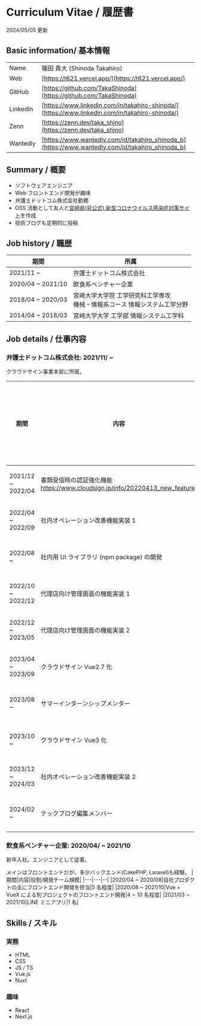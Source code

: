 # Curriculum Vitae / 履歴書

2024/05/05 更新

## Basic information/ 基本情報

|          |                                                                                                  |
| -------- | ------------------------------------------------------------------------------------------------ |
| Name     | 篠田 貴大 (Shinoda Takahiro)                                                                     |
| Web      | [https://t621.vercel.app/](https://t621.vercel.app/)                                             |
| GitHub   | [https://github.com/TakaShinoda](https://github.com/TakaShinoda)                                 |
| LinkedIn | [https://www.linkedin.com/in/takahiro-shinoda/](https://www.linkedin.com/in/takahiro-shinoda/)   |
| Zenn     | [https://zenn.dev/taka_shino](https://zenn.dev/taka_shino)                                       |
| Wantedly | [https://www.wantedly.com/id/takahiro_shinoda_b](https://www.wantedly.com/id/takahiro_shinoda_b) |

## Summary / 概要

- ソフトウェアエンジニア
- Web フロントエンド開発が趣味
- 弁護士ドットコム株式会社勤務
- OSS 活動として友人と[宮崎県(非公式) 新型コロナウイルス感染症対策サイト](https://github.com/covid19-miyazaki/covid19)を作成
- 技術ブログも定期的に投稿

## Job history / 職歴

| 期間              | 所属                                                                           |
| ----------------- | ------------------------------------------------------------------------------ |
| 2021/11 ~         | 弁護士ドットコム株式会社                                                       |
| 2020/04 ~ 2021/10 | 飲食系ベンチャー企業                                                           |
| 2018/04 ~ 2020/03 | 宮崎大学大学院 工学研究科工学専攻<br />機械・情報系コース 情報システム工学分野 |
| 2014/04 ~ 2018/03 | 宮崎大学大学 工学部 情報システム工学科                                         |

## Job details / 仕事内容

### 弁護士ドットコム株式会社: 2021/11/ ~

クラウドサイン事業本部に所属。

| 期間              | 内容                                                                              | 役割/開発チーム規模 |
| ----------------- | --------------------------------------------------------------------------------- | ------------------- |
| 2021/12 ~ 2022/04 | 書類受信時の認証強化機能<br />https://www.cloudsign.jp/info/20220413_new_feature/ | 3 名程度            |
| 2022/04 ~ 2022/09 | 社内オペレーション改善機能実装 1                                                  | 3 名程度            |
| 2022/08 ~         | 社内用 UI ライブラリ (npm package) の開発                                         | 6 名程度            |
| 2022/10 ~ 2022/12 | 代理店向け管理画面の機能実装 1                                                    | 2 名程度            |
| 2022/12 ~ 2023/05 | 代理店向け管理画面の機能実装 2                                                    | 3 名程度            |
| 2023/04 ~ 2023/09 | クラウドサイン Vue2.7 化                                                          | 5 名程度            |
| 2023/08 ~         | サマーインターンシップメンター                                                    | 7 名程度            |
| 2023/10 ~         | クラウドサイン Vue3 化                                                            | 5 名程度            |
| 2023/12 ~ 2024/03 | 社内オペレーション改善機能実装 2                                                  | 3 名程度            |
| 2024/02 ~         | テックブログ編集メンバー                                                          | 9 名程度            |

### 飲食系ベンチャー企業: 2020/04/ ~ 2021/10

新卒入社。エンジニアとして従事。

メインはフロントエンドだが、多少バックエンド(CakePHP, Laravel)も経験。
|期間|内容|役割/開発チーム規模|
|---|---|--|
|2020/04 ~ 2020/08|自社プロダクトの主にフロントエンド開発を担当|5 名程度|
|2020/08 ~ 2021/10|Vue + VueX による別プロジェクトのフロントエンド開発|4 ~ 10 名程度|
|2021/03 ~ 2021/10|LINE ミニアプリ|1 名|

## Skills / スキル

### 実務

- HTML
- CSS
- JS / TS
- Vue.js
- Nuxt

### 趣味

- React
- Next.js

